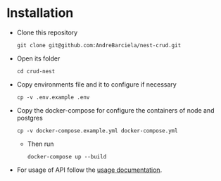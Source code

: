 # Installation

- Clone this repository

  ```text
  git clone git@github.com:AndreBarciela/nest-crud.git
  ```

- Open its folder

  ```text
  cd crud-nest 
  ```

- Copy environments file and it to configure if necessary

  ```text
  cp -v .env.example .env
  ```

- Copy the docker-compose for configure the containers of node and postgres

  ```text
  cp -v docker-compose.example.yml docker-compose.yml
  ```

  - Then run

    ```text
    docker-compose up --build
    ```

- For usage of API follow the [usage documentation](usage.md).
